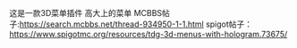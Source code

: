 这是一款3D菜单插件
高大上的菜单
MCBBS帖子:https://search.mcbbs.net/thread-934950-1-1.html
spigot帖子：https://www.spigotmc.org/resources/tdg-3d-menus-with-hologram.73675/

